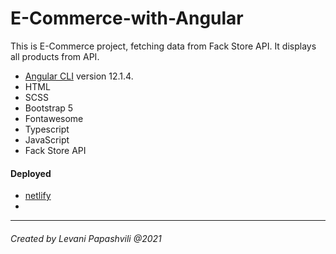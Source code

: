 # E-Commerce-with-Angular

This is E-Commerce project, fetching data from Fack Store API. It displays all products from API. 
* [Angular CLI](https://github.com/angular/angular-cli) version 12.1.4.
* HTML
* SCSS
* Bootstrap 5
* Fontawesome
* Typescript
* JavaScript
* Fack Store API 

#### Deployed

* [netlify](https://app.netlify.com/)
* 

<hr/>

###### Created by Levani Papashvili @2021
